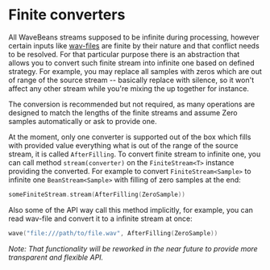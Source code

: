 Finite converters
=========

<!-- START doctoc generated TOC please keep comment here to allow auto update -->
<!-- DON'T EDIT THIS SECTION, INSTEAD RE-RUN doctoc TO UPDATE -->
<!-- END doctoc generated TOC please keep comment here to allow auto update -->

All WaveBeans streams supposed to be infinite during processing, however certain inputs like [wav-files](wav-file.md) are finite by their nature and that conflict needs to be resolved. For that particular purpose there is an abstraction that allows you to convert such finite stream into infinite one based on defined strategy. For example, you may replace all samples with zeros which are out of range of the source stream -- basically replace with silence, so it won't affect any other stream while you're mixing the up together for instance.

The conversion is recommended but not required, as many operations are designed to match the lengths of the finite streams and assume Zero samples automatically or ask to provide one.

At the moment, only one converter is supported out of the box which fills with provided value everything what is out of the range of the source stream, it is called `AfterFilling`. To convert finite stream to infinite one, you can call method `stream(converter)` on the `FiniteStream<T>` instance providing the converted. For example to convert `FiniteStream<Sample>` to infinite one `BeanStream<Sample>` with filling of zero samples at the end:

```kotlin
someFiniteStream.stream(AfterFilling(ZeroSample))
```

Also some of the API way call this method implicitly, for example, you can read wav-file and convert it to a infinite stream at once:

```kotlin
wave("file:///path/to/file.wav", AfterFilling(ZeroSample))
```

*Note: That functionality will be reworked in the near future to provide more transparent and flexible API.*